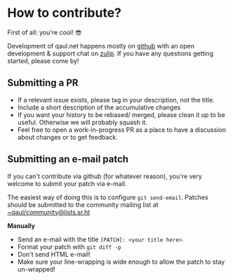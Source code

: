 # How to contribute?

First of all: you're cool! 😎

Development of qaul.net happens mostly on [github](https://github.com/qaul)
with an open development & support chat on [zulip](https://qaul.zulipchat.com).
If you have any questions getting started, please come by!

## Submitting a PR

- If a relevant issue exists, please tag in your description, not the title.
- Include a short description of the accumulative changes
- If you want your history to be rebased/ merged, please clean it up to be useful.
  Otherwise we will probably squash it.
- Feel free to open a work-in-progress PR as a place to have a discussion
  about changes or to get feedback.

## Submitting an e-mail patch

If you can't contribute via github (for whatever reason),
you're very welcome to submit your patch via e-mail.

The easiest way of doing this is to configure `git send-email`.
Patches should be submitted to the community mailing list at [~qaul/community@lists.sr.ht](mailto:~qaul/community@lists.sr.ht)

**Manually**

- Send an e-mail with the title `[PATCH]: <your title here>`.
- Format your patch with `git diff -p`
- Don't send HTML e-mail!
- Make sure your line-wrapping is wide enough to allow the patch to stay un-wrapped!
